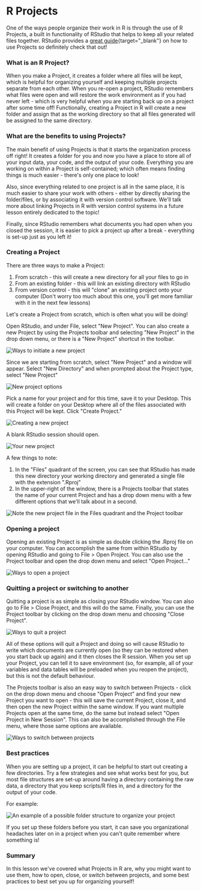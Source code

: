 # R Projects 

One of the ways people organize their work in R is through the use of R Projects, a built in functionality of RStudio that helps to keep all your related files together. RStudio provides a [great guide](https://support.rstudio.com/hc/en-us/articles/200526207-Using-Projects){target="_blank"} on how to use Projects so definitely check that out! 

### What is an R Project? 

When you make a Project, it creates a folder where all files will be kept, which is helpful for organizing yourself and keeping multiple projects separate from each other. When you re-open a project, RStudio remembers what files were open and will restore the work environment as if you had never left - which is very helpful when you are starting back up on a project after some time off! Functionally, creating a Project in R will create a new folder and assign that as the working directory so that all files generated will be assigned to the same directory. 

### What are the benefits to using Projects? 

The main benefit of using Projects is that it starts the organization process off right! It creates a folder for you and now you have a place to store all of your input data, your code, and the output of your code. Everything you are working on within a Project is self-contained; which often means finding things is much easier - there's only one place to look! 

Also, since everything related to one project is all in the same place, it is much easier to share your work with others - either by directly sharing the folder/files, or by associating it with version control software. We'll talk more about linking Projects in R with version control systems in a future lesson entirely dedicated to the topic!

Finally, since RStudio remembers what documents you had open when you closed the session, it is easier to pick a project up after a break - everything is set-up just as you left it!

### Creating a Project

There are three ways to make a Project:  
1) From scratch - this will create a new directory for all your files to go in   
2) From an existing folder - this will link an existing directory with RStudio  
3) From version control - this will "clone" an existing project onto your computer (Don't worry too much about this one, you'll get more familiar with it in the next few lessons)  

Let's create a Project from scratch, which is often what you will be doing! 

Open RStudio, and under File, select "New Project". You can also create a new Project by using the Projects toolbar and selecting "New Project" in the drop down menu, or there is a "New Project" shortcut in the toolbar. 

![**Ways to initiate a new project**](resources/images/09_DST_Projects_in_R/09_DST_Projects_in_R-04.png)

Since we are starting from scratch, select "New Project" and a window will appear. Select "New Directory" and when prompted about the Project type, select "New Project"

![**New project options**](resources/images/09_DST_Projects_in_R/09_DST_Projects_in_R-05.png)

Pick a name for your project and for this time, save it to your Desktop. This will create a folder on your Desktop where all of the files associated with this Project will be kept. Click "Create Project."

![**Creating a new project**](resources/images/09_DST_Projects_in_R/09_DST_Projects_in_R-06.png)

A blank RStudio session should open. 

![**Your new project**](resources/images/09_DST_Projects_in_R/09_DST_Projects_in_R-07.png)

A few things to note:  
1) In the "Files" quadrant of the screen, you can see that RStudio has made this new directory your working directory and generated a single file with the extension ".Rproj"  
2) In the upper-right of the window, there is a Projects toolbar that states the name of your current Project and has a drop down menu with a few different options that we'll talk about in a second. 

![**Note the new project file in the Files quadrant and the Project toolbar**](resources/images/09_DST_Projects_in_R/09_DST_Projects_in_R-08.png)

### Opening a project

Opening an existing Project is as simple as double clicking the .Rproj file on your computer. You can accomplish the same from within RStudio by opening RStudio and going to File > Open Project. You can also use the Project toolbar and open the drop down menu and select "Open Project..."

![**Ways to open a project**](resources/images/09_DST_Projects_in_R/09_DST_Projects_in_R-09.png)

### Quitting a project or switching to another

Quitting a project is as simple as closing your RStudio window. You can also go to File > Close Project, and this will do the same. Finally, you can use the Project toolbar by clicking on the drop down menu and choosing "Close Project".

![**Ways to quit a project**](resources/images/09_DST_Projects_in_R/09_DST_Projects_in_R-10.png)

All of these options will quit a Project and doing so will cause RStudio to write which documents are currently open (so they can be restored when you start back up again) and it then closes the R session. When you set up your Project, you can tell it to save environment (so, for example, all of your variables and data tables will be preloaded when you reopen the project), but this is not the default behaviour. 

The Projects toolbar is also an easy way to switch between Projects - click on the drop down menu and choose "Open Project" and find your new Project you want to open - this will save the current Project, close it, and then open the new Project within the same window. If you want multiple Projects open at the same time, do the same but instead select "Open Project in New Session". This can also be accomplished through the File menu, where those same options are available. 

![**Ways to switch between projects**](resources/images/09_DST_Projects_in_R/09_DST_Projects_in_R-11.png)

### Best practices

When you are setting up a project, it can be helpful to start out creating a few directories. Try a few strategies and see what works best for you, but most file structures are set-up around having a directory containing the raw data, a directory that you keep scripts/R files in, and a directory for the output of your code. 

For example: 

![**An example of a possible folder structure to organize your project**](resources/images/09_DST_Projects_in_R/09_DST_Projects_in_R-12.png)

If you set up these folders before you start, it can save you organizational headaches later on in a project when you can't quite remember where something is! 

### Summary

In this lesson we've covered what Projects in R are, why you might want to use them, how to open, close, or switch between projects, and some best practices to best set you up for organizing yourself! 
